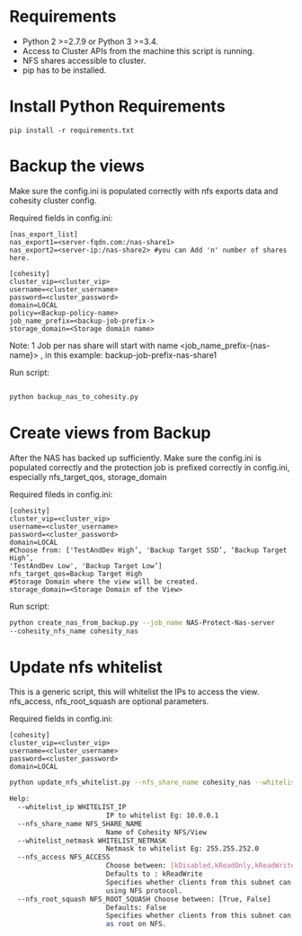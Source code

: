 # Requirements
* Python 2 >=2.7.9 or Python 3 >=3.4.
* Access to Cluster APIs from the machine this script is running.
* NFS shares accessible to cluster.
* pip has to be installed. 

# Install Python Requirements
```
pip install -r requirements.txt
```

# Backup the views

Make sure the config.ini is populated correctly with nfs exports data
and cohesity cluster config.

Required fields in config.ini:
```
[nas_export_list]
nas_export1=<server-fqdn.com:/nas-share1>
nas_export2=<server-ip:/nas-share2> #you can Add 'n' number of shares here.

[cohesity]
cluster_vip=<cluster_vip>
username=<cluster_username>
password=<cluster_password>
domain=LOCAL
policy=<Backup-policy-name>           
job_name_prefix=<backup-job-prefix-> 
storage_domain=<Storage domain name>
```
Note: 1 Job per nas share will start with name <job_name_prefix-{nas-name}> ,
in this example: backup-job-prefix-nas-share1

Run script:
```bash

python backup_nas_to_cohesity.py
```

# Create views from Backup

After the NAS has backed up sufficiently. 
Make sure the config.ini is populated correctly and 
the protection job is prefixed correctly in config.ini, especially 
nfs_target_qos, storage_domain

Required fileds in config.ini:
```
[cohesity]
cluster_vip=<cluster_vip>
username=<cluster_username>
password=<cluster_password>
domain=LOCAL
#Choose from: ['TestAndDev High’, 'Backup Target SSD’, ‘Backup Target High’, 
'TestAndDev Low', 'Backup Target Low’]
nfs_target_qos=Backup Target High
#Storage Domain where the view will be created.
storage_domain=<Storage Domain of the View>
```
Run script:
```bash
python create_nas_from_backup.py --job_name NAS-Protect-Nas-server
--cohesity_nfs_name cohesity_nas
```

# Update nfs whitelist 
This is a generic script, this will whitelist the IPs to access the view. 
nfs_access, nfs_root_squash are optional parameters. 

Required fields in config.ini:
```
[cohesity]
cluster_vip=<cluster_vip>
username=<cluster_username>
password=<cluster_password>
domain=LOCAL
```

```bash
python update_nfs_whitelist.py --nfs_share_name cohesity_nas --whitelist_ip 10.2.2.3 --whitelist_netmask 255.255.252.0 

Help:
  --whitelist_ip WHITELIST_IP
                        IP to whitelist Eg: 10.0.0.1
  --nfs_share_name NFS_SHARE_NAME
                        Name of Cohesity NFS/View
  --whitelist_netmask WHITELIST_NETMASK
                        Netmask to whitelist Eg: 255.255.252.0
  --nfs_access NFS_ACCESS
                        Choose between: [kDisabled,kReadOnly,kReadWrite]
                        Defaults to : kReadWrite
                        Specifies whether clients from this subnet can mount
                        using NFS protocol.
  --nfs_root_squash NFS_ROOT_SQUASH Choose between: [True, False]
                        Defaults: False
                        Specifies whether clients from this subnet can mount
                        as root on NFS.
```


